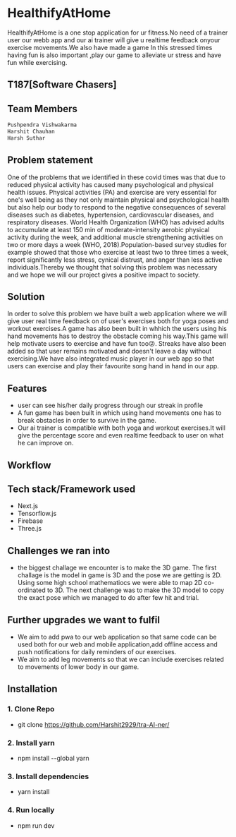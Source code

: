 # HealthifyAtHome

HealthifyAtHome is a one stop application for ur fitness.No need of a trainer user our webb app and  our ai trainer will give u realtime feedback onyour exercise movements.We also have made a game In this stressed times having fun is also important ,play our game to alleviate ur stress and have fun while exercising.
## T187[Software Chasers]
## Team Members
```sh
Pushpendra Vishwakarma
Harshit Chauhan
Harsh Suthar
 ```

## Problem statement
One of the problems that we identified in these covid times was that due to reduced physical activity has caused many psychological and physical health issues. Physical activities (PA) and exercise are very essential for one's well being as they not only maintain physical and psychological health but also help our body to respond to the negative consequences of several diseases such as diabetes, hypertension, cardiovascular diseases, and respiratory diseases.
World Health Organization (WHO) has advised adults to accumulate at least 150 min of moderate-intensity aerobic physical activity during the week, and additional muscle strengthening activities on two or more days a week (WHO, 2018).Population-based survey studies for example showed that those who exercise at least two to three times a week, report significantly less stress, cynical distrust, and anger than less active individuals.Thereby we thought that solving this problem was necessary  and we hope we will our project gives a positive impact to society.

## Solution

In order to solve this problem we have built a web application where we will give user real time feedback on of user's exercises both for yoga poses and workout exercises.A game has also been built in whhich the users using his hand movements has to destroy the obstacle coming his way.This game will help motivate users to exercise and have fun too😜. 
Streaks have also been added so that user remains motivated and doesn't leave a day without exercising.We have also integrated music player in our web app so that users can exercise and play their favourite song hand in hand in our app.

## Features

- user can see his/her daily progress through our streak in profile
- A fun game has been built in which using hand movements one has to break obstacles in order to survive in the game.
- Our ai trainer is compatible with both yoga  and workout exercises.It will give the percentage score and even realtime feedback to user on what he can improve on.

## Workflow 




## Tech stack/Framework used
- Next.js
- Tensorflow.js
- Firebase
- Three.js

## Challenges we ran into
- the biggest challage we encounter is to make the 3D game. The first challage is the model in game is 3D and the pose we are getting is 2D. Using some high school mathematiocs we were able to map 2D co-ordinated to 3D. The next challenge was to make the 3D model to copy the exact pose which we managed to do after few hit and trial.






## Further upgrades we want to fulfil

- We aim to add pwa to our web application so that same code can be used both for our web and mobile application,add offline access and push notifications for daily reminders of our exercises.
- We aim to add leg movements so that we can include exercises related to movements of  lower body in our game.



## Installation

### 1. Clone Repo
- git clone https://github.com/Harshit2929/tra-AI-ner/

### 2. Install yarn
- npm install --global yarn

### 3. Install dependencies
- yarn install

### 4. Run locally
- npm run dev






